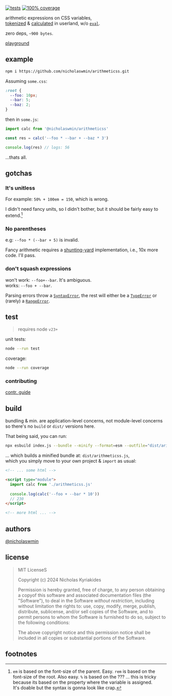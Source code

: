 [![tests](https://github.com/nicholaswmin/arithmeticss/actions/workflows/tests.yml/badge.svg)](https://github.com/nicholaswmin/arithmeticss/actions/workflows/tests.yml)
[![100% coverage](https://github.com/nicholaswmin/arithmeticss/actions/workflows/coverage.yml/badge.svg)](https://github.com/nicholaswmin/arithmeticss/actions/workflows/coverage.yml)

arithmetic expressions on CSS variables,   
[tokenized][subs-src] & [calculated][calc-src] in userland, w/o [`eval`][eval].  

zero deps, `~900 bytes`.

[playground][demo-url]

## example

```bash
npm i https://github.com/nicholaswmin/arithmeticss.git
```

Assuming `some.css`:

```css
:root {
  --foo: 10px;
  --bar: 5;
  --baz: 2;
}
```

then in `some.js`:

```js
import calc from '@nicholaswmin/arithmeticss'

const res = calc('--foo * --bar + --baz * 3')

console.log(res) // logs: 56
```

...thats all.

## gotchas

### It's unitless

For example: `50% + 100em = 150`, which is wrong.

I didn't need fancy units, so I didn't bother, but it should be fairly 
easy to extend.[^1]

### No parentheses

e.g: `--foo * (--bar + 5)` is invalid.    

Fancy arithmetic requires a [shunting-yard][syard] implementation, 
i.e., 10x more code. I'll pass.  

### don't squash expressions

won't work: `--foo+--bar`. It's ambiguous.     
works: `--foo + --bar`.  

Parsing errors throw a [`SyntaxError`][synterr], the rest will either 
be a [`TypeError`][typesrr] or (rarely) a [`RangeError`][rangerr].


## test

> requires node `v23+`

unit tests:

```bash
node --run test
```

coverage:

```bash
node --run coverage
```

### contributing

[contr. guide][cntb-url]

## build

bundling & min. are application-level concerns, not module-level concerns   
so there's no `build` or `dist/` versions here.

That being said, you can run:

```bash
npx esbuild index.js --bundle --minify --format=esm --outfile="dist/arithmeticss.js"
```

... which builds a minified bundle at: `dist/arithmeticss.js`,  
which you simply move to your own project & `import` as usual:

```html
<!-- ... some html -->

<script type="module">
  import calc from './arithmeticss.js'
  
  console.log(calc('--foo + --bar * 10'))
  // 230
</script>

<!-- more html ... -->
```

## authors

[@nicholaswmin][author]

## license

> MIT LicenseS
>
> Copyright (c) 2024 Nicholas Kyriakides   
>
> Permission is hereby granted, free of charge, to any person obtaining a 
> copyof this software and associated documentation files (the "Software"), 
> to deal in the Software *without restriction*, 
> including without limitation the rights to: 
> use, copy, modify, merge, publish, distribute, sublicense, and/or sell 
> copies of the Software, and to permit persons to whom the Software is 
> furnished to do so, subject to the following conditions:
> 
> The above copyright notice and this permission notice shall be
> included in all copies or substantial portions of the Software.


## footnotes

[^1]: `em` is based on the font-size of the parent. Easy.
      `rem` is based on the font-size of the root. Also easy.
      `%` is based on the ??? ... this is tricky because 
      its based on the property where the variable is assigned.  
      It's doable but the syntax is gonna look like crap.
      


<!-- References -->

[author]: https://github.com/nicholaswmin

[calc-src]: ./src/calculate.js
[subs-src]: ./src/transform.js
[demo-url]: https://nicholaswmin.github.io/arithmeticss/demo.html
[cntb-url]: ./.github/CONTRIBUTING.md
[syard]: https://en.wikipedia.org/wiki/Shunting_yard_algorithm
[eval]: https://developer.mozilla.org/en-US/docs/Web/JavaScript/Reference/Global_Objects/eval#never_use_direct_eval!
[calc]: https://developer.mozilla.org/en-US/docs/Web/CSS/calc
[mit]: https://en.wikipedia.org/wiki/MIT_License

[rangerr]: https://developer.mozilla.org/en-US/docs/Web/JavaScript/Reference/Global_Objects/RangeError
[typesrr]: https://developer.mozilla.org/en-US/docs/Web/JavaScript/Reference/Global_Objects/TypeError
[synterr]: https://developer.mozilla.org/en-US/docs/Web/JavaScript/Reference/Global_Objects/SyntaxError

